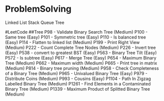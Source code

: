 # ProblemSolving
Linked List
Stack
Queue
Tree

#LeetCode
##Tree
P98 - Validate Binary Search Tree (Medium)
P100 - Same tree (Easy)
P101 - Symmetric tree (Easy)
P110 - Is balanced tree (Easy)
P114 - Flatten to linked list (Medium)
P199 - Print Right View (Medium)
P222 - Count Complete Tree Nodes (Medium)
P226 - Invert tree (Easy)
P538 - convert to greatest BST (Easy)
P563 - Binary Tree Tilt (Easy)
P572 - Is subtree (Easy)
P617 - Merge Tree (Easy)
P654 - Maximum Binary Tree (Medium)
P662 - Maximum width (Medium)
P665 - Print tree in matrix (Medium)
P814 - Binary tree pruning (Medium)
P958 - Check Completeness of a Binary Tree (Medium)
P965 - Univalued Binary Tree (Easy)
P979 - Distribute Coins (Medium)
P993 - Cousins (Easy)
P1104 - Path In Zigzag Labelled Binary Tree (Medium)
P1261 - Find Elements in a Contaminated Binary Tree (Medium)
P1339 - Maximum Product of Splitted Binary Tree (Medium)
